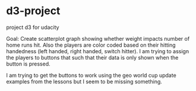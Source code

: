 # d3-project
project d3 for udacity

Goal: Create scatterplot graph showing whether weight impacts number of home runs hit.  Also the players are color coded based on their hitting handedness (left handed, right handed, switch hitter).  I am trying to assign the players to buttons that such that their data is only shown when the button is pressed.  

I am trying to get the buttons to work using the geo world cup update examples from the lessons but I seem to be missing something.
